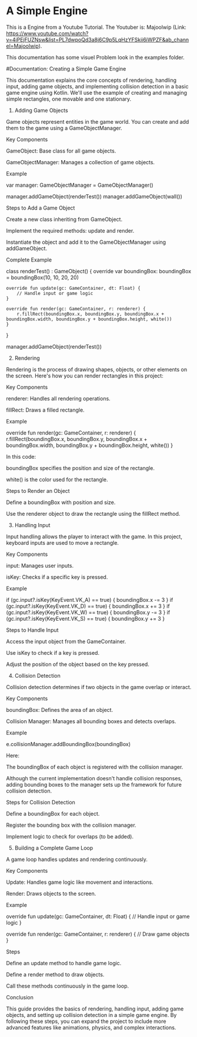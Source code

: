 # A Simple Engine
This is a Engine from a Youtube Tutorial. 
The Youtuber is: Majoolwip (Link: https://www.youtube.com/watch?v=4iPEjFUZNsw&list=PL7dwpoQd3a8j6C9p5LqHzYFSkii6iWPZF&ab_channel=Majoolwip).

This documentation has some visuel Problem look in the examples folder.


#Documentation: Creating a Simple Game Engine

This documentation explains the core concepts of rendering, handling input, adding game objects, and implementing collision detection in a basic game engine using Kotlin. We'll use the example of creating and managing simple rectangles, one movable and one stationary.

1. Adding Game Objects

Game objects represent entities in the game world. You can create and add them to the game using a GameObjectManager.

Key Components

GameObject: Base class for all game objects.

GameObjectManager: Manages a collection of game objects.

Example

var manager: GameObjectManager = GameObjectManager()

manager.addGameObject(renderTest())
manager.addGameObject(wall())

Steps to Add a Game Object

Create a new class inheriting from GameObject.

Implement the required methods: update and render.

Instantiate the object and add it to the GameObjectManager using addGameObject.

Complete Example

class renderTest() : GameObject() {
    override var boundingBox: boundingBox = boundingBox(10, 10, 20, 20)

    override fun update(gc: GameContainer, dt: Float) {
        // Handle input or game logic
    }

    override fun render(gc: GameContainer, r: renderer) {
        r.fillRect(boundingBox.x, boundingBox.y, boundingBox.x + boundingBox.width, boundingBox.y + boundingBox.height, white())
    }
}

manager.addGameObject(renderTest())

2. Rendering

Rendering is the process of drawing shapes, objects, or other elements on the screen. Here's how you can render rectangles in this project:

Key Components

renderer: Handles all rendering operations.

fillRect: Draws a filled rectangle.

Example

override fun render(gc: GameContainer, r: renderer) {
    r.fillRect(boundingBox.x, boundingBox.y, boundingBox.x + boundingBox.width, boundingBox.y + boundingBox.height, white())
}

In this code:

boundingBox specifies the position and size of the rectangle.

white() is the color used for the rectangle.

Steps to Render an Object

Define a boundingBox with position and size.

Use the renderer object to draw the rectangle using the fillRect method.

3. Handling Input

Input handling allows the player to interact with the game. In this project, keyboard inputs are used to move a rectangle.

Key Components

input: Manages user inputs.

isKey: Checks if a specific key is pressed.

Example

if (gc.input?.isKey(KeyEvent.VK_A) == true) {
    boundingBox.x -= 3
}
if (gc.input?.isKey(KeyEvent.VK_D) == true) {
    boundingBox.x += 3
}
if (gc.input?.isKey(KeyEvent.VK_W) == true) {
    boundingBox.y -= 3
}
if (gc.input?.isKey(KeyEvent.VK_S) == true) {
    boundingBox.y += 3
}

Steps to Handle Input

Access the input object from the GameContainer.

Use isKey to check if a key is pressed.

Adjust the position of the object based on the key pressed.

4. Collision Detection

Collision detection determines if two objects in the game overlap or interact.

Key Components

boundingBox: Defines the area of an object.

Collision Manager: Manages all bounding boxes and detects overlaps.

Example

e.collisionManager.addBoundingBox(boundingBox)

Here:

The boundingBox of each object is registered with the collision manager.

Although the current implementation doesn't handle collision responses, adding bounding boxes to the manager sets up the framework for future collision detection.

Steps for Collision Detection

Define a boundingBox for each object.

Register the bounding box with the collision manager.

Implement logic to check for overlaps (to be added).

5. Building a Complete Game Loop

A game loop handles updates and rendering continuously.

Key Components

Update: Handles game logic like movement and interactions.

Render: Draws objects to the screen.

Example

override fun update(gc: GameContainer, dt: Float) {
    // Handle input or game logic
}

override fun render(gc: GameContainer, r: renderer) {
    // Draw game objects
}

Steps

Define an update method to handle game logic.

Define a render method to draw objects.

Call these methods continuously in the game loop.

Conclusion

This guide provides the basics of rendering, handling input, adding game objects, and setting up collision detection in a simple game engine. By following these steps, you can expand the project to include more advanced features like animations, physics, and complex interactions.


